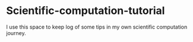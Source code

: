 # Scientific-computation-tutorial
I use this space to keep log of some tips in my own scientific computation journey.

